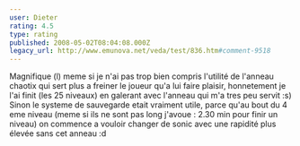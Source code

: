 ```yaml
---
user: Dieter
rating: 4.5
type: rating
published: 2008-05-02T08:04:08.000Z
legacy_url: http://www.emunova.net/veda/test/836.htm#comment-9518
---
```

Magnifique (l) meme si je n'ai pas trop bien compris l'utilité de l'anneau chaotix qui sert plus a freiner le joueur qu'a lui faire plaisir, honnetement je l'ai finit (les 25 niveaux) en galerant avec l'anneau qui m'a tres peu servit :s)
Sinon le systeme de sauvegarde etait vraiment utile, parce qu'au bout du 4 eme niveau (meme si ils ne sont pas long j'avoue : 2.30 min pour finir un niveau) on commence a vouloir changer de sonic avec une rapidité plus élevée sans cet anneau :d